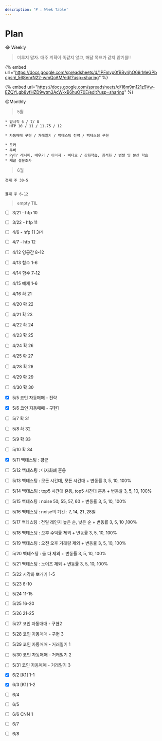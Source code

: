 ```yaml
---
description: 'P : Week Table'
---
```


# Plan

😂 Weekly

> 미루지 말자. 매주 계획이 똑같지 않고, 매달 목표가 같지 않기를!!

{% embed url="https://docs.google.com/spreadsheets/d/1PFmyp0fBBvrjhO69rMeGPbcpsn\_568enrN22-wmQoAM/edit?usp=sharing" %}

{% embed url="https://docs.google.com/spreadsheets/d/16m9m121z9Vw-EZQYLgb8yfHZD9wtm3AcW-xB6huO70E/edit?usp=sharing" %}



😍Monthly

> 5월

```text
* 밑시직 6 / 7/ 8
* HFP 10 / 11 / 11.75 / 12

* 자동매매 구현 / 거래일기 / 백테스팅 전략 / 백테스팅 구현

* 도커 
* 쿠버 
* PyTr 레시피, 배우기 / 이미지 - 비디오 / 강화학습, 최적화 / 병렬 및 분산 학습
* 캐글 설문조사
```



> 6월

```text
첫째 주 30-5


둘째 주 6-12
```



> empty TIL

* [ ] 3/21 - hfp 10
* [ ] 3/22 - hfp 11
* [ ] 4/6 - hfp 11 3/4
* [ ] 4/7 - hfp 12
* [ ] 4/12 영공간 8-12
* [ ] 4/13 함수 1-6
* [ ] 4/14 함수 7-12
* [ ] 4/15 예제 1-6
* [ ] 4/16 확 21
* [ ] 4/20 확 22
* [ ] 4/21 확 23
* [ ] 4/22 확 24
* [ ] 4/23 확 25
* [ ] 4/24 확 26
* [ ] 4/25 확 27
* [ ] 4/28 확 28
* [ ] 4/29 확 29
* [ ] 4/30 확 30
* [x] 5/5 코인 자동매매 - 전략
* [x] 5/6 코인 자동매매 - 구현1
* [ ] 5/7 확 31
* [ ] 5/8 확 32 
* [ ] 5/9 확 33
* [ ] 5/10 확 34
* [x] 5/11 백테스팅 : 평균
* [ ] 5/12 백테스팅 : 다자화폐 혼용
* [ ] 5/13 백테스팅 : 모든 시간대, 모든 시간대 + 변동률 3, 5, 10, 100%
* [ ] 5/14 백테스팅 : top5 시간대 혼용, top5 시간대 혼용 + 변동률 3, 5, 10, 100%
* [ ] 5/15 백테스팅 : noise 50, 55, 57, 60 + 변동률 3, 5, 10, 100%
* [ ] 5/16 백테스팅 : noise의 기간 : 7, 14, 21 ,28일
* [ ] 5/17 백테스팅 : 전일 레인지 높은 순, 낮은 순 + 변동률 3, 5, 10 ,100%
* [ ] 5/18 백테스팅 : 오후 수익률 제외 + 변동률 3, 5, 10, 100%
* [ ] 5/19 백테스팅 : 오전 오후 거래량 제외 + 변동률 3, 5, 10, 100%
* [ ] 5/20 백테스팅 : 둘 다 제외 + 변동률 3, 5, 10, 100%
* [ ] 5/21 백테스팅 : 노이즈 제외 + 변동률 3, 5, 10, 100%
* [ ] 5/22 시각화 뽀개기 1-5
* [ ] 5/23 6-10
* [ ] 5/24 11-15
* [ ] 5/25 16-20
* [ ] 5/26 21-25
* [ ] 5/27 코인 자동매매 - 구현2
* [ ] 5/28 코인 자동매매 - 구현 3
* [ ] 5/29 코인 자동매매 - 거래일기 1
* [ ] 5/30 코인 자동매매 - 거래일기 2
* [ ] 5/31 코인 자동매매 - 거래일기 3
* [x] 6/2 \[K1\] 1-1
* [x] 6/3 \[K1\] 1-2
* [ ] 6/4 
* [ ] 6/5 
* [ ] 6/6 CNN 1
* [ ] 6/7 
* [ ] 6/8

